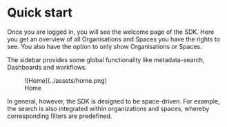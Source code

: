 # Quick start

Once you are logged in, you will see the welcome page of the SDK. Here you get an overview of all Organisations and 
Spaces you have the rights to see. You also have the option to only show Organisations or Spaces.

The sidebar provides some global functionality like metadata-search, Dashboards and workflows.

<figure markdown>
  ![Home](../assets/home.png)
  <figcaption>Home</figcaption>
</figure>

In general, however, the SDK is designed to be space-driven. For example, the search is also integrated within organizations and spaces, whereby corresponding filters are predefined.
